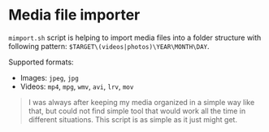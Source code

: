 # Media file importer

`mimport.sh` script is helping to import media files into a folder
structure with following pattern: `$TARGET\(videos|photos)\YEAR\MONTH\DAY`.

Supported formats:

* Images: `jpeg`, `jpg`
* Videos: `mp4`, `mpg`, `wmv`, `avi`, `lrv`, `mov`

> I was always after keeping my media organized in a simple way like that, but
> could not find simple tool that would work all the time in different
> situations. This script is as simple as it just might get.

